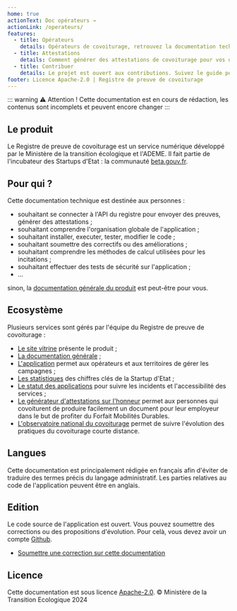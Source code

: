 ```yaml
---
home: true
actionText: Doc opérateurs →
actionLink: /operateurs/
features:
  - title: Opérateurs
    details: Opérateurs de covoiturage, retrouvez la documentation technique du service
  - title: Attestations
    details: Comment générer des attestations de covoiturage pour vos usagers
  - title: Contribuer
    details: Le projet est ouvert aux contributions. Suivez le guide pour participer à la base de code.
footer: Licence Apache-2.0 | Registre de preuve de covoiturage
---
```


::: warning ⚠️ Attention !
Cette documentation est en cours de rédaction, les contenus sont incomplets et peuvent encore changer
:::

## Le produit

Le Registre de preuve de covoiturage est un service numérique développé par le Ministère de la transition écologique et l'ADEME. Il fait partie de l'incubateur des Startups d'Etat : la communauté [beta.gouv.fr](https://beta.gouv.fr).

## Pour qui ?

Cette documentation technique est destinée aux personnes :

- souhaitant se connecter à l'API du registre pour envoyer des preuves, générer des attestations ;
- souhaitant comprendre l'organisation globale de l'application ;
- souhaitant installer, executer, tester, modifier le code ;
- souhaitant soumettre des correctifs ou des améliorations ;
- souhaitant comprendre les méthodes de calcul utilisées pour les incitations ;
- souhaitant effectuer des tests de sécurité sur l'application ;
- ...

sinon, la [documentation générale du produit](https://doc.covoiturage.beta.gouv.fr) est peut-être pour vous.

## Ecosystème

Plusieurs services sont gérés par l'équipe du Registre de preuve de covoiturage :

- [Le site vitrine](https://covoiturage.beta.gouv.fr) présente le produit ;
- [La documentation générale](https://doc.covoiturage.beta.gouv.fr) ;
- [L'application](https://app.covoiturage.beta.gouv.fr) permet aux opérateurs et aux territoires de gérer les campagnes ;
- [Les statistiques](https://app.covoiturage.beta.gouv.fr/stats) des chiffres clés de la Startup d'Etat ;
- [Le statut des applications](https://status.covoiturage.beta.gouv.fr/) pour suivre les incidents et l'accessibilité des services ;
- [Le générateur d'attestations sur l'honneur](https://attestation.covoiturage.beta.gouv.fr) permet aux personnes qui covoiturent de produire facilement un document pour leur employeur dans le but de profiter du Forfait Mobilités Durables.
- [L'observatoire national du covoiturage](https://observatoire.covoiturage.gouv.fr/) permet de suivre l'évolution des pratiques du covoiturage courte distance.

## Langues

Cette documentation est principalement rédigée en français afin d'éviter de traduire des termes précis du langage administratif. Les parties relatives au code de l'application peuvent être en anglais.

## Edition

Le code source de l'application est ouvert. Vous pouvez soumettre des corrections ou des propositions d'évolution. Pour celà, vous devez avoir un compte [Github](https://github.com).

- [Soumettre une correction sur cette documentation](https://github.com/betagouv/preuve-covoiturage/issues/new?labels=Needs+Triage,DOC&template=apidoc.md)

## Licence

Cette documentation est sous licence [Apache-2.0](/licence). © Ministère de la Transition Ecologique 2024
